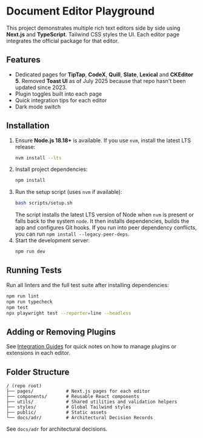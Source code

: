 # Document Editor Playground

This project demonstrates multiple rich text editors side by side using **Next.js** and **TypeScript**. Tailwind CSS styles the UI. Each editor page integrates the official package for that editor.

## Features

- Dedicated pages for **TipTap**, **CodeX**, **Quill**, **Slate**, **Lexical** and **CKEditor 5**. Removed **Toast UI** as of July 2025 because that repo hasn't been updated since 2023.
- Plugin toggles built into each page
- Quick integration tips for each editor
- Dark mode switch

## Installation

1. Ensure **Node.js 18.18+** is available. If you use `nvm`, install the latest
   LTS release:
   ```bash
   nvm install --lts
   ```
2. Install project dependencies:
   ```bash
   npm install
   ```
3. Run the setup script (uses `nvm` if available):
   ```bash
   bash scripts/setup.sh
   ```
   The script installs the latest LTS version of Node when `nvm` is present or
   falls back to the system `node`. It then installs dependencies,
   builds the app and configures Git hooks.
   If you run into peer dependency conflicts, you can run `npm install --legacy-peer-deps`.
4. Start the development server:
   ```bash
   npm run dev
   ```

## Running Tests

Run all linters and the full test suite after installing dependencies:

```bash
npm run lint
npm run typecheck
npm test
npx playwright test --reporter=line --headless
```

## Adding or Removing Plugins

See [Integration Guides](docs/integration-guides.md) for quick notes on how to manage plugins or extensions in each editor.

## Folder Structure

```
/ (repo root)
├── pages/            # Next.js pages for each editor
├── components/       # Reusable React components
├── utils/            # Shared utilities and validation helpers
├── styles/           # Global Tailwind styles
├── public/           # Static assets
└── docs/adr/         # Architectural Decision Records
```

See `docs/adr` for architectural decisions.
